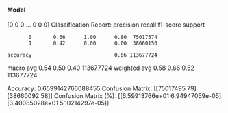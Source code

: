 #### Model
[0 0 0 ... 0 0 0]
Classification Report:
              precision    recall  f1-score   support

           0       0.66      1.00      0.80  75017574
           1       0.42      0.00      0.00  38660150

    accuracy                           0.66 113677724
   macro avg       0.54      0.50      0.40 113677724
weighted avg       0.58      0.66      0.52 113677724

Accuracy: 0.6599142766088455
Confusion Matrix:
[[75017495       79]
 [38660092       58]]
Confusion Matrix (%):
[[6.59913766e+01 6.94947059e-05]
 [3.40085028e+01 5.10214297e-05]]
